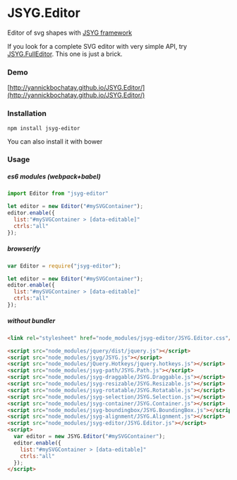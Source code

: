 # JSYG.Editor
Editor of svg shapes with [JSYG framework](https://github.com/YannickBochatay/JSYG)

If you look for a complete SVG editor with very simple API, try [JSYG.FullEditor](https://github.com/YannickBochatay/JSYG.FullEditor).
This one is just a brick.


### Demo
[http://yannickbochatay.github.io/JSYG.Editor/](http://yannickbochatay.github.io/JSYG.Editor/)


### Installation
```shell
npm install jsyg-editor
```
You can also install it with bower



### Usage

##### es6 modules (webpack+babel)
```javascript
import Editor from "jsyg-editor"

let editor = new Editor("#mySVGContainer");
editor.enable({
  list:"#mySVGContainer > [data-editable]"
  ctrls:"all"
});
```

##### browserify
```javascript
var Editor = require("jsyg-editor");

let editor = new Editor("#mySVGContainer");
editor.enable({
  list:"#mySVGContainer > [data-editable]"
  ctrls:"all"
});
```

##### without bundler
```html
<link rel="stylesheet" href="node_modules/jsyg-editor/JSYG.Editor.css"/>

<script src="node_modules/jquery/dist/jquery.js"></script>
<script src="node_modules/jsyg/JSYG.js"></script>
<script src="node_modules/jQuery.Hotkeys/jquery.hotkeys.js"></script>
<script src="node_modules/jsyg-path/JSYG.Path.js"></script>
<script src="node_modules/jsyg-draggable/JSYG.Draggable.js"></script>
<script src="node_modules/jsyg-resizable/JSYG.Resizable.js"></script>
<script src="node_modules/jsyg-rotatable/JSYG.Rotatable.js"></script>
<script src="node_modules/jsyg-selection/JSYG.Selection.js"></script>
<script src="node_modules/jsyg-container/JSYG.Container.js"></script>
<script src="node_modules/jsyg-boundingbox/JSYG.BoundingBox.js"></script>
<script src="node_modules/jsyg-alignment/JSYG.Alignment.js"></script>
<script src="node_modules/jsyg-editor/JSYG.Editor.js"></script>
<script>
  var editor = new JSYG.Editor("#mySVGContainer");
  editor.enable({
    list:"#mySVGContainer > [data-editable]"
    ctrls:"all"
  });
</script>
```